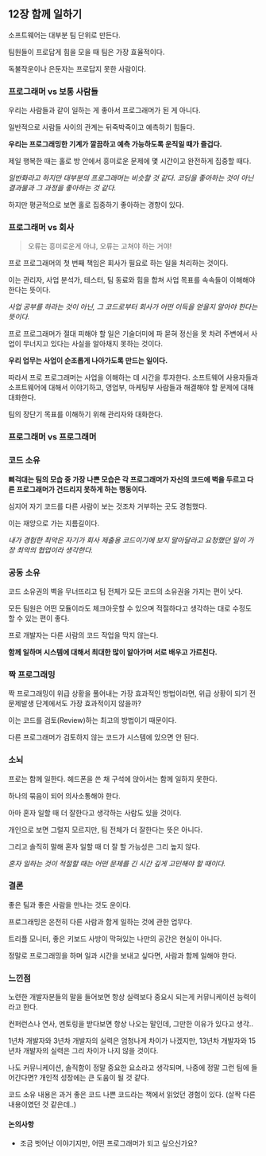 ## 12장 함께 일하기

소프트웨어는 대부분 팀 단위로 만든다.

팀원들이 프로답게 힘을 모을 때 팀은 가장 효율적이다.

독불작운이나 은둔자는 프로답지 못한 사람이다.

### 프로그래머 vs 보통 사람들

우리는 사람들과 같이 일하는 게 좋아서 프로그래머가 된 게 아니다.

일반적으로 사람들 사이의 관계는 뒤죽박죽이고 예측하기 힘들다.

**우리는 프로그래밍한 기계가 깔끔하고 예측 가능하도록 운직일 때가 즐겁다.**

제일 행복한 때는 홀로 방 안에서 흥미로운 문제에 몇 시간이고 완전하게 집중할 때다.

*일반화라고 하지만 대부분의 프로그래머는 비슷할 것 같다. 코딩을 좋아하는 것이 아닌 결과물과 그 과정을 좋아하는 것 같다.*

하지만 평균적으로 보면 홀로 집중하기 좋아하는 경향이 있다.

### 프로그래머 vs 회사

> 오류는 흥미로운게 아냐, 오류는 고쳐야 하는 거야!

프로 프로그래머의 첫 번째 책임은 회사가 필요로 하는 일을 처리하는 것이다.

이는 관리자, 사업 분석가, 테스터, 팀 동료와 힘을 합쳐 사업 목표를 속속들이 이해해야 한다는 뜻이다.

*사업 공부를 하라는 것이 아닌, 그 코드로부터 회사가 어떤 이득을 얻을지 알아야 한다는 뜻이다.*

프로 프로그래머가 절대 피해야 할 일은 기술더미에 파 묻혀 정신을 못 차려 주변에서 사업이 무너지고 있다는 사실을 알아채지 못하는 것이다.

**우리 업무는 사업이 순조롭게 나아가도록 만드는 일이다.**

따라서 프로 프로그래머는 사업을 이해하는 데 시간을 투자한다. 소프트웨어 사용자들과 소프트웨어에 대해서 이야기하고, 영업부, 마케팅부 사람들과 해결해야 할 문제에 대해 대화한다.

팀의 장단기 목표를 이해하기 위해 관리자와 대화한다.

### 프로그래머 vs 프로그래머

### 코드 소유

**삐걱대는 팀의 모습 중 가장 나쁜 모습은 각 프로그래머가 자신의 코드에 벽을 두르고 다른 프로그래머가 건드리지 못하게 하는 행동이다.**

심지어 자기 코드를 다른 사람이 보는 것조차 거부하는 곳도 경험했다.

이는 재앙으로 가는 지름길이다.

*내가 경험한 최악은 자기가 회사 제출용 코드이기에 보지 말아달라고 요청했던 일이 가장 최악의 협업이라 생각한다.*

### 공동 소유

코드 소유권의 벽을 무너뜨리고 팀 전체가 모든 코드의 소유권을 가지는 편이 낫다.

모든 팀원은 어떤 모듈이라도 체크아웃할 수 있으며 적절하다고 생각하는 대로 수정도 할 수 있는 편이 좋다.

프로 개발자는 다른 사람의 코드 작업을 막지 않는다.

**함께 일하며 시스템에 대해서 최대한 많이 알아가며 서로 배우고 가르친다.**

### 짝 프로그래밍

짝 프로그래밍이 위급 상황을 풀어내는 가장 효과적인 방법이라면, 위급 상황이 되기 전 문제발생 단계에서도 가장 효과적이지 않을까?

이는 코드를 검토(Review)하는 최고의 방법이기 때문이다.

다른 프로그래머가 검토하지 않는 코드가 시스템에 있으면 안 된다.

### 소뇌

프로는 함께 일한다. 헤드폰을 쓴 채 구석에 앉아서는 함께 일하지 못한다.

하나의 묶음이 되어 의사소통해야 한다.

아마 혼자 일할 때 더 잘한다고 생각하는 사람도 있을 것이다.

개인으로 보면 그럴지 모르지만, 팀 전체가 더 잘한다는 뜻은 아니다.

그리고 솔직히 말해 혼자 일할 때 더 잘 할 가능성은 그리 높지 않다.

*혼자 일하는 것이 적절할 때는 어떤 문제를 긴 시간 깊게 고민해야 할 때이다.*

### 결론

좋은 팀과 좋은 사람을 만나는 것도 운이다.

프로그래밍은 온전히 다른 사람과 함게 일하는 것에 관한 업무다.

트리플 모니터, 좋은 키보드 사방이 막혀있는 나만의 공간은 현실이 아니다.

정말로 프로그래밍을 하며 일과 시간을 보내고 싶다면, 사람과 함께 일해야 한다.

### 느낀점

노련한 개발자분들의 말을 들어보면 항상 실력보다 중요시 되는게 커뮤니케이션 능력이라고 한다.

컨퍼런스나 연사, 멘토링을 받다보면 항상 나오는 말인데, 그만한 이유가 있다고 생각..

1년차 개발자와 3년차 개발자의 실력은 엄청나게 차이가 나겠지만, 13년차 개발자와 15년차 개발자의 실력은 그리 차이가 나지 않을 것이다.

나도 커뮤니케이션, 솔직함이 정말 중요한 요소라고 생각되며, 나중에 정말 그런 팀에 들어간다면? 개인적 성장에는 큰 도움이 될 것 같다.

코드 소유 내용은 과거 좋은 코드 나쁜 코드라는 책에서 읽었던 경험이 있다. (살짝 다른 내용이였던 것 같은데..)

#### 논의사항

- 조금 벗어난 이야기지만, 어떤 프로그래머가 되고 싶으신가요?